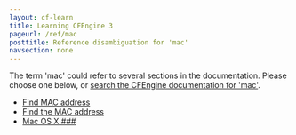 ```yaml
---
layout: cf-learn
title: Learning CFEngine 3
pageurl: /ref/mac
posttitle: Reference disambiguation for 'mac'
navsection: none
---
```


The term 'mac' could refer to several sections in the documentation. Please choose one below, or
[search the CFEngine documentation for 'mac'](http://cfengine.com/docs/latest/search.html?q=mac).

- [Find MAC address](http://cfengine.com/docs/latest/examples-example-snippets-network.html#find-mac-address)
- [Find the MAC address](http://cfengine.com/docs/latest/examples-example-snippets-promise-patterns-example_find_mac_addr.html#find-the-mac-address)
- [Mac OS X \#\#\#](http://cfengine.com/docs/latest/guide-writing-and-serving-policy-policy-framework.html#mac-os-x-###)
